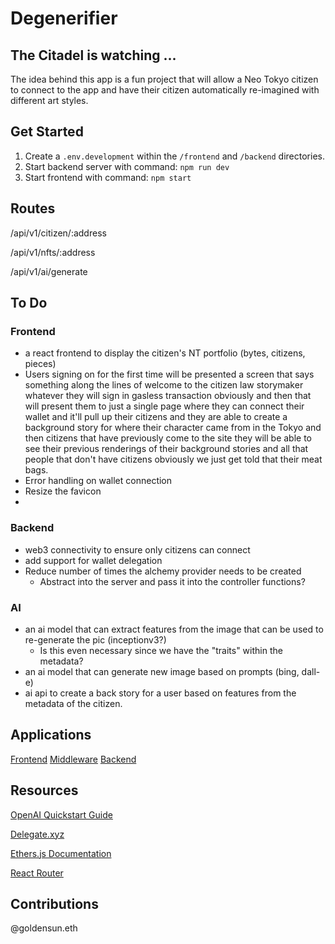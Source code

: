 # Degenerifier

## The Citadel is watching ...

The idea behind this app is a fun project that will allow a Neo Tokyo citizen to connect to the app and have their citizen automatically re-imagined with different art styles.

## Get Started

1. Create a `.env.development` within the `/frontend` and `/backend` directories.
2. Start backend server with command: `npm run dev`
3. Start frontend with command: `npm start`

## Routes

/api/v1/citizen/:address

/api/v1/nfts/:address

/api/v1/ai/generate

## To Do

### Frontend

-   a react frontend to display the citizen's NT portfolio (bytes, citizens, pieces)
-   Users signing on for the first time will be presented a screen that says something along the lines of welcome to the citizen law storymaker whatever they will sign in gasless transaction obviously and then that will present them to just a single page where they can connect their wallet and it'll pull up their citizens and they are able to create a background story for where their character came from in the Tokyo and then citizens that have previously come to the site they will be able to see their previous renderings of their background stories and all that people that don't have citizens obviously we just get told that their meat bags.
-   Error handling on wallet connection
-   Resize the favicon
-

### Backend

-   web3 connectivity to ensure only citizens can connect
-   add support for wallet delegation
-   Reduce number of times the alchemy provider needs to be created
    -   Abstract into the server and pass it into the controller functions?

### AI

-   an ai model that can extract features from the image that can be used to re-generate the pic (inceptionv3?)
    -   Is this even necessary since we have the "traits" within the metadata?
-   an ai model that can generate new image based on prompts (bing, dall-e)
-   ai api to create a back story for a user based on features from the metadata of the citizen.

## Applications

[Frontend](./frontend/README.md)
[Middleware](./middleware/README.md)
[Backend](./backend/README.md)

## Resources

[OpenAI Quickstart Guide](https://platform.openai.com/docs/quickstart?context=node)

[Delegate.xyz](https://docs.delegate.xyz/)

[Ethers.js Documentation](https://docs.ethers.org/v6/)

[React Router](https://reactrouter.com/en/main/start/tutorial)

## Contributions

@goldensun.eth
